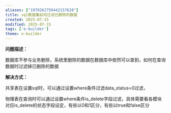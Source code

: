 ```yaml
---
aliases: ["1970262750442157628"]
title: sql数据集如何过滤已删除的数据
created: 2025-07-15
modified: 2025-07-15
tags: ['e-builder']
theme: e-builder
---
```


**问题描述：**

数据库不参与业务删除，系统里删除的数据在数据库中依然可以查到，如何在查询数据时过滤掉已删除的数据

**解决方式：**

共享表在设置sql时，可以通过设置where条件过滤data\_status=0过滤，

物理表在查询时可以通过设置where条件is\_delete字段过滤，具体需要看各模块对应is\_delete的状态字段设定，有些以0和1区分，有些以true和false区分